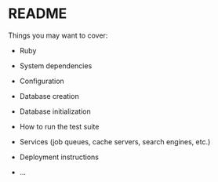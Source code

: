 # README

Things you may want to cover:

* Ruby 


* System dependencies

* Configuration

* Database creation

* Database initialization

* How to run the test suite

* Services (job queues, cache servers, search engines, etc.)

* Deployment instructions

* ...
